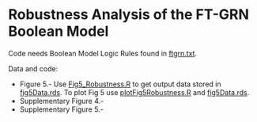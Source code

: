 # Robustness Analysis of the FT-GRN Boolean Model

Code needs Boolean Model Logic Rules found in [ftgrn.txt](BooleanModel/ftgrn.txt).

Data and code:
* Figure 5.- Use [Fig5_Robustness.R](BooleanModel/Robustness/Fig5_Robustness.R) to get output data stored in [fig5Data.rds](BooleanModel/Robustness/fig5Data.rds). To plot Fig 5 use [plotFig5Robustness.R](BooleanModel/Robustness/plotFig5Robustness.R) and [fig5Data.rds](BooleanModel/Robustness/fig5Data.rds).
* Supplementary Figure 4.- 
* Supplementary Figure 5.-
